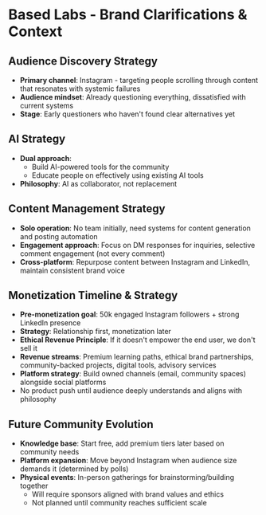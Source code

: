 # Based Labs - Brand Clarifications & Context

## Audience Discovery Strategy
- **Primary channel**: Instagram - targeting people scrolling through content that resonates with systemic failures
- **Audience mindset**: Already questioning everything, dissatisfied with current systems
- **Stage**: Early questioners who haven't found clear alternatives yet

## AI Strategy
- **Dual approach**: 
  - Build AI-powered tools for the community
  - Educate people on effectively using existing AI tools
- **Philosophy**: AI as collaborator, not replacement

## Content Management Strategy
- **Solo operation**: No team initially, need systems for content generation and posting automation
- **Engagement approach**: Focus on DM responses for inquiries, selective comment engagement (not every comment)
- **Cross-platform**: Repurpose content between Instagram and LinkedIn, maintain consistent brand voice

## Monetization Timeline & Strategy
- **Pre-monetization goal**: 50k engaged Instagram followers + strong LinkedIn presence
- **Strategy**: Relationship first, monetization later
- **Ethical Revenue Principle**: If it doesn't empower the end user, we don't sell it
- **Revenue streams**: Premium learning paths, ethical brand partnerships, community-backed projects, digital tools, advisory services
- **Platform strategy**: Build owned channels (email, community spaces) alongside social platforms
- No product push until audience deeply understands and aligns with philosophy

## Future Community Evolution
- **Knowledge base**: Start free, add premium tiers later based on community needs
- **Platform expansion**: Move beyond Instagram when audience size demands it (determined by polls)
- **Physical events**: In-person gatherings for brainstorming/building together
  - Will require sponsors aligned with brand values and ethics
  - Not planned until community reaches sufficient scale

